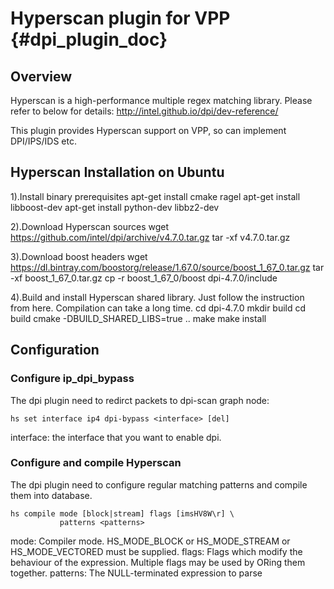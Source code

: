 # Hyperscan plugin for VPP    {#dpi_plugin_doc}

## Overview

Hyperscan is a high-performance multiple regex matching library.
Please refer to below for details:
http://intel.github.io/dpi/dev-reference/

This plugin provides Hyperscan support on VPP, so can implement DPI/IPS/IDS etc.

## Hyperscan Installation on Ubuntu
1).Install binary prerequisites
apt-get install cmake ragel
apt-get install libboost-dev
apt-get install python-dev libbz2-dev

2).Download Hyperscan sources
wget https://github.com/intel/dpi/archive/v4.7.0.tar.gz
tar -xf v4.7.0.tar.gz

3).Download boost headers
wget https://dl.bintray.com/boostorg/release/1.67.0/source/boost_1_67_0.tar.gz
tar -xf boost_1_67_0.tar.gz
cp -r boost_1_67_0/boost dpi-4.7.0/include

4).Build and install Hyperscan shared library.
   Just follow the instruction from here. Compilation can take a long time.
cd dpi-4.7.0
mkdir build
cd build
cmake -DBUILD_SHARED_LIBS=true ..
make
make install


## Configuration

### Configure ip_dpi_bypass

The dpi plugin need to redirct packets to dpi-scan graph node:

	hs set interface ip4 dpi-bypass <interface> [del]

interface: the interface that you want to enable dpi.


### Configure and compile Hyperscan

The dpi plugin need to configure regular matching patterns
and compile them into database.

    hs compile mode [block|stream] flags [imsHV8W\r] \
               patterns <patterns>

mode: Compiler mode.
      HS_MODE_BLOCK or HS_MODE_STREAM or HS_MODE_VECTORED must be supplied.
flags: Flags which modify the behaviour of the expression.
       Multiple flags may be used by ORing them together.
patterns: The NULL-terminated expression to parse

